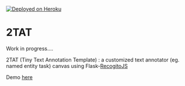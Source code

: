 [![Deployed on Heroku](https://img.shields.io/badge/deployed%20on-heroku-%23664986)](https://ttat-demo-app.herokuapp.com/) 

# 2TAT

Work in progress....

2TAT (Tiny Text Annotation Template) :  a customized text annotator (eg. named entity task) canvas using Flask-[RecogitoJS](https://github.com/recogito/recogito-js)

Demo [here](https://ttat-demo-app.herokuapp.com/)


